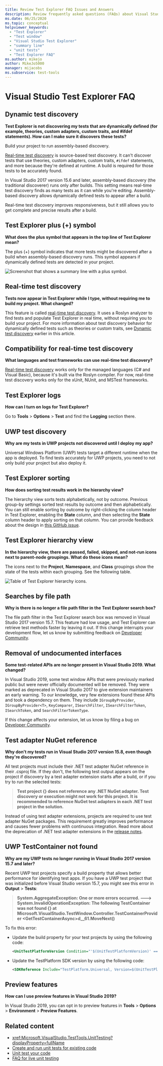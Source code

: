 ```yaml
---
title: Review Test Explorer FAQ Issues and Answers
description: Review frequently asked questions (FAQs) about Visual Studio Test Explorer, which include some common troubleshooting scenarios.
ms.date: 06/25/2020
ms.topic: conceptual
helpviewer_keywords:
  - "Test Explorer"
  - "Test window"
  - "Visual Studio Test Explorer"
  - "summary line"
  - "unit tests"
  - "Test Explorer FAQ"
ms.author: mikejo
author: MikeJo5000
manager: mijacobs
ms.subservice: test-tools
---
```

# Visual Studio Test Explorer FAQ

## Dynamic test discovery

**Test Explorer is not discovering my tests that are dynamically defined (for example, theories, custom adapters, custom traits, and #ifdef statements). How can I make sure it discovers these tests?**

Build your project to run assembly-based discovery.

[Real-time test discovery](https://devblogs.microsoft.com/dotnet/real-time-test-discovery/) is source-based test discovery. It can't discover tests that use theories, custom adapters, custom traits, `#ifdef` statements, and more because they're defined at runtime. A build is required for those tests to be accurately found.

In Visual Studio 2017 version 15.6 and later, assembly-based discovery (the traditional discoverer) runs only after builds. This setting means real-time test discovery finds as many tests as it can while you're editing. Assembly-based discovery allows dynamically defined tests to appear after a build.

Real-time test discovery improves responsiveness, but it still allows you to get complete and precise results after a build.

## Test Explorer plus (+) symbol

**What does the plus symbol that appears in the top line of Test Explorer mean?**

The plus (+) symbol indicates that more tests might be discovered after a build when assembly-based discovery runs. This symbol appears if dynamically defined tests are detected in your project.

![Screenshot that shows a summary line with a plus symbol.](media/testex-plussymbol.png)

## Real-time test discovery

**Tests now appear in Test Explorer while I type, without requiring me to build my project. What changed?**

This feature is called [real-time test discovery](https://devblogs.microsoft.com/dotnet/real-time-test-discovery/). It uses a Roslyn analyzer to find tests and populate Test Explorer in real time, without requiring you to build your project. For more information about test discovery behavior for dynamically defined tests such as theories or custom traits, see [Dynamic test discovery](#dynamic-test-discovery) earlier in this article.

## Compatibility for real-time test discovery

**What languages and test frameworks can use real-time test discovery?**

[Real-time test discovery](https://devblogs.microsoft.com/dotnet/real-time-test-discovery/) works only for the managed languages (C# and Visual Basic), because it's built via the Roslyn compiler. For now, real-time test discovery works only for the xUnit, NUnit, and MSTest frameworks.

## Test Explorer logs

**How can I turn on logs for Test Explorer?**

Go to **Tools** > **Options** > **Test** and find the **Logging** section there.

## UWP test discovery

**Why are my tests in UWP projects not discovered until I deploy my app?**

Universal Windows Platform (UWP) tests target a different runtime when the app is deployed. To find tests accurately for UWP projects, you need to not only build your project but also deploy it.

## Test Explorer sorting

**How does sorting test results work in the hierarchy view?**

The hierarchy view sorts tests alphabetically, not by outcome. Previous group-by settings sorted test results by outcome and then alphabetically. You can still enable sorting by outcome by right-clicking the column header in Test Explorer, enabling the **State** column, and then selecting the **State** column header to apply sorting on that column. You can provide feedback about the design in [this GitHub issue](https://github.com/Microsoft/vstest/issues/1425).

## Test Explorer hierarchy view

**In the hierarchy view, there are passed, failed, skipped, and not-run icons next to parent-node groupings. What do these icons mean?**

The icons next to the **Project**, **Namespace**, and **Class** groupings show the state of the tests within each grouping. See the following table.

![Table of Test Explorer hierarchy icons.](media/testex-hierarchy-icons.png)

## Searches by file path

**Why is there is no longer a file path filter in the Test Explorer search box?**

The file path filter in the Test Explorer search box was removed in Visual Studio 2017 version 15.7. This feature had low usage, and Test Explorer can retrieve test methods faster by leaving it out. If this change interrupts your development flow, let us know by submitting feedback on [Developer Community](https://aka.ms/feedback/suggest?space=8).

## Removal of undocumented interfaces

**Some test-related APIs are no longer present in Visual Studio 2019. What changed?**

In Visual Studio 2019, some test window APIs that were previously marked public but were never officially documented will be removed. They were marked as deprecated in Visual Studio 2017 to give extension maintainers an early warning. To our knowledge, very few extensions found these APIs and took a dependency on them. They include `IGroupByProvider`, `IGroupByProvider<T>`, `KeyComparer`, `ISearchFilter`, `ISearchFilterToken`, `ISearchToken`, and `SearchFilterTokenType`.

If this change affects your extension, let us know by filing a bug on [Developer Community](https://aka.ms/feedback/suggest?space=8).

## Test adapter NuGet reference

**Why don't my tests run in Visual Studio 2017 version 15.8, even though they're discovered?**

All test projects must include their .NET test adapter NuGet reference in their .csproj file. If they don't, the following test output appears on the project if discovery by a test adapter extension starts after a build, or if you try to run the selected tests:

> **Test project {} does not reference any .NET NuGet adapter. Test discovery or execution might not work for this project. It is recommended to reference NuGet test adapters in each .NET test project in the solution.**

Instead of using test adapter extensions, projects are required to use test adapter NuGet packages. This requirement greatly improves performance and causes fewer problems with continuous integration. Read more about the deprecation of .NET test adapter extensions in the [release notes](/visualstudio/releasenotes/vs2017-relnotes-v15.8#testadapterextension).

## UWP TestContainer not found

**Why are my UWP tests no longer running in Visual Studio 2017 version 15.7 and later?**

Recent UWP test projects specify a build property that allows better performance for identifying test apps. If you have a UWP test project that was initialized before Visual Studio version 15.7, you might see this error in **Output** > **Tests**:

> **System.AggregateException: One or more errors occurred. ---> System.InvalidOperationException: The following TestContainer was not found {} at Microsoft.VisualStudio.TestWindow.Controller.TestContainerProvider \<GetTestContainerAsync>d__61.MoveNext()**

To fix this error:

- Update the build property for your test projects by using the following code:

  ```XML
  <UnitTestPlatformVersion Condition="'$(UnitTestPlatformVersion)' == ''">$(VisualStudioVersion)</UnitTestPlatformVersion>
  ```

- Update the TestPlatform SDK version by using the following code:

  ```XML
  <SDKReference Include="TestPlatform.Universal, Version=$(UnitTestPlatformVersion)" />
  ```

## Preview features

**How can I use preview features in Visual Studio 2019?**

In Visual Studio 2019, you can opt in to preview features in **Tools** > **Options** > **Environment** > **Preview Features**.

## Related content

- <xref:Microsoft.VisualStudio.TestTools.UnitTesting?displayProperty=fullName>
- [Create and run unit tests for existing code](/previous-versions/dd293546(v=vs.110))
- [Unit test your code](unit-test-your-code.md)
- [FAQ for live unit testing](live-unit-testing-faq.yml)
